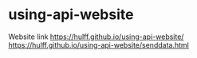 # using-api-website
Website link 
<a>https://hulff.github.io/using-api-website/
https://hulff.github.io/using-api-website/senddata.html
